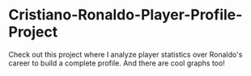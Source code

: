 # Cristiano-Ronaldo-Player-Profile-Project
Check out this project where I analyze player statistics over Ronaldo's career to build a complete profile. And there are cool graphs too!
